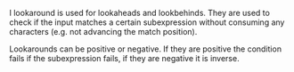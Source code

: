 I lookaround is used for lookaheads and lookbehinds. They are used to check if the input matches a certain subexpression without consuming any characters (e.g. not advancing the match position).Lookarounds can be positive or negative. If they are positive the condition fails if the subexpression fails, if they are negative it is inverse.
